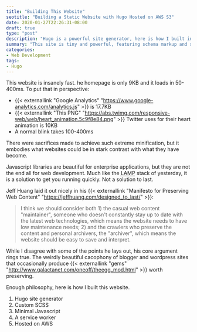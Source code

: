 ```yaml
---
title: "Building This Website"
seotitle: "Building a Static Website with Hugo Hosted on AWS S3"
date: 2020-01-27T22:26:31-08:00
draft: true
type: "post"
description: "Hugo is a powerful site generator, here is how I built in schema markup, clean scss, and a service worker."
summary: "This site is tiny and powerful, featuring schema markup and service workers. Here is what I learned while building it."
categories:
- Web Development
tags:
- Hugo
---
```


This website is insanely fast. he homepage is only 9KB and it loads in 50-400ms. To put that in perspective:
* {{< externallink "Google Analytics" "https://www.google-analytics.com/analytics.js" >}} is 17.7KB
* {{< externallink "This PNG" "https://abs.twimg.com/responsive-web/web/heart_animation.5c9f8e84.png" >}} Twitter uses for their heart animation is 10KB
* A normal blink takes 100-400ms

There were sacrifices made to achieve such extreme minification, but it embodies what websites could be in stark contrast with what they have become.

Javascript libraries are beautiful for enterprise applications, but they are not the end all for web development. Much like the <abbr title="Linux Apache MySQL PHP">LAMP</abbr> stack of yesterday, it is a solution to get you running quickly. Not a solution to last.

Jeff Huang laid it out nicely in his {{< externallink "Manifesto for Preserving Web Content" "https://jeffhuang.com/designed_to_last/" >}}:

> I think we should consider both 1) the casual web content "maintainer", someone who doesn't constantly stay up to date with the latest web technologies, which means the website needs to have low maintenance needs; 2) and the crawlers who preserve the content and personal archivers, the "archiver", which means the website should be easy to save and interpret.

While I disagree with some of the points he lays out, his core argument rings true. The weirdly beautiful cacophony of blogger and wordpress sites that occasionally produce {{< externallink "gems" "http://www.galactanet.com/oneoff/theegg_mod.html" >}} worth preserving.

Enough philosophy, here is how I built this website.

1. Hugo site generator
2. Custom SCSS
3. Minimal Javascript
4. A service worker
5. Hosted on AWS

